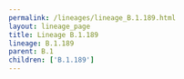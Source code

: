 ```yaml
---
permalink: /lineages/lineage_B.1.189.html
layout: lineage_page
title: Lineage B.1.189
lineage: B.1.189
parent: B.1
children: ['B.1.189']
---
```

